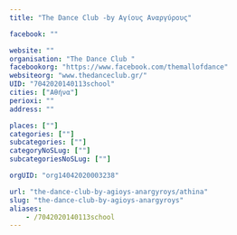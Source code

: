 ```yaml
---
title: "The Dance Club -by Αγίους Αναργύρους"

facebook: ""

website: ""
organisation: "The Dance Club "
facebookorg: "https://www.facebook.com/themallofdance"
websiteorg: "www.thedanceclub.gr/"
UID: "7042020140113school"
cities: ["Αθήνα"]
perioxi: ""
address: ""

places: [""]
categories: [""]
subcategories: [""]
categoryNoSLug: [""]
subcategoriesNoSLug: [""]

orgUID: "org14042020003238"

url: "the-dance-club-by-agioys-anargyroys/athina"
slug: "the-dance-club-by-agioys-anargyroys"
aliases:
    - /7042020140113school
---
```





